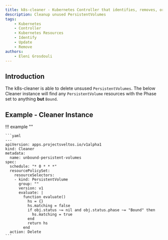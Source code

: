 ```yaml
---
title: k8s-cleaner - Kubernetes Controller that identifies, removes, or updates stale/orphaned or unhealthy resources
description: Cleanup unused PersistentVolumes
tags:
    - Kubernetes
    - Controller
    - Kubernetes Resources
    - Identify
    - Update
    - Remove
authors:
    - Eleni Grosdouli
---
```


## Introduction

The k8s-cleaner is able to delete unsused `PersistentVolumes`. The below Cleaner instance will find any `PersistentVolume` resources with the Phase set to anything **but** `Bound`.

## Example - Cleaner Instance

!!! example ""

    ```yaml
    ---
	apiVersion: apps.projectsveltos.io/v1alpha1
	kind: Cleaner
	metadata:
	  name: unbound-persistent-volumes
	spec:
	  schedule: "* 0 * * *"
	  resourcePolicySet:
		resourceSelectors:
		- kind: PersistentVolume
		  group: ""
		  version: v1
		  evaluate: |
			function evaluate()
			  hs = {}
			  hs.matching = false
			  if obj.status ~= nil and obj.status.phase ~= "Bound" then
				hs.matching = true
			  end
			  return hs
			end
	  action: Delete
    ```
